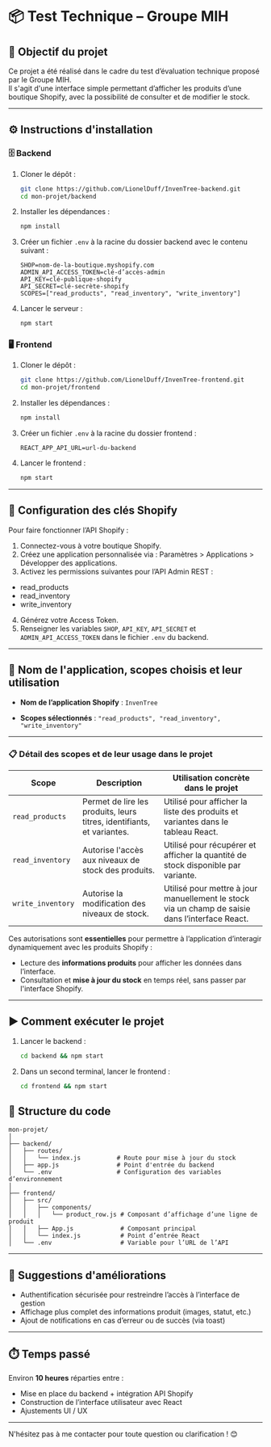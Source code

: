 # 📦 Test Technique – Groupe MIH

## 🎯 Objectif du projet

Ce projet a été réalisé dans le cadre du test d’évaluation technique proposé par le Groupe MIH.  
Il s'agit d'une interface simple permettant d’afficher les produits d’une boutique Shopify, avec la possibilité de consulter et de modifier le stock.

---

## ⚙️ Instructions d'installation

### 🗄️ Backend

1. Cloner le dépôt :
   ```bash
   git clone https://github.com/LionelDuff/InvenTree-backend.git
   cd mon-projet/backend
   ```

2. Installer les dépendances :
   ```bash
   npm install
   ```

3. Créer un fichier `.env` à la racine du dossier backend avec le contenu suivant :
   ```
   SHOP=nom-de-la-boutique.myshopify.com
   ADMIN_API_ACCESS_TOKEN=clé-d’accès-admin
   API_KEY=clé-publique-shopify  
   API_SECRET=clé-secrète-shopify 
   SCOPES=["read_products", "read_inventory", "write_inventory"]
   ```

4. Lancer le serveur :
   ```bash
   npm start
   ```

### 🖥️ Frontend

1. Cloner le dépôt :
   ```bash
   git clone https://github.com/LionelDuff/InvenTree-frontend.git
   cd mon-projet/frontend
   ```

2. Installer les dépendances :
   ```bash
   npm install
   ```

3. Créer un fichier `.env` à la racine du dossier frontend :
   ```
   REACT_APP_API_URL=url-du-backend
   ```

4. Lancer le frontend :
   ```bash
   npm start
   ```

---

## 🔑 Configuration des clés Shopify

Pour faire fonctionner l’API Shopify :

1. Connectez-vous à votre boutique Shopify.
2. Créez une application personnalisée via : Paramètres > Applications > Développer des
applications.
3. Activez les permissions suivantes pour l’API Admin REST :
- read_products
- read_inventory
- write_inventory
4. Générez votre Access Token.
5. Renseigner les variables `SHOP`, `API_KEY`, `API_SECRET` et `ADMIN_API_ACCESS_TOKEN` dans le fichier `.env` du backend.

---

## 🔐 Nom de l'application, scopes choisis et leur utilisation

- **Nom de l’application Shopify** : `InvenTree`  

- **Scopes sélectionnés** : `"read_products", "read_inventory", "write_inventory"`

---

### 📋 Détail des scopes et de leur usage dans le projet

| Scope            | Description                                                               | Utilisation concrète dans le projet                                                             |
|------------------|---------------------------------------------------------------------------|-------------------------------------------------------------------------------------------------|
| `read_products`  | Permet de lire les produits, leurs titres, identifiants, et variantes.    | Utilisé pour afficher la liste des produits et variantes dans le tableau React.                 |
| `read_inventory` | Autorise l'accès aux niveaux de stock des produits.                       | Utilisé pour récupérer et afficher la quantité de stock disponible par variante.                |
| `write_inventory`| Autorise la modification des niveaux de stock.                            | Utilisé pour mettre à jour manuellement le stock via un champ de saisie dans l’interface React. |

Ces autorisations sont **essentielles** pour permettre à l’application d’interagir dynamiquement avec les produits Shopify :
- Lecture des **informations produits** pour afficher les données dans l’interface.
- Consultation et **mise à jour du stock** en temps réel, sans passer par l'interface Shopify.

---

## ▶️ Comment exécuter le projet

1. Lancer le backend :
   ```bash
   cd backend && npm start
   ```

2. Dans un second terminal, lancer le frontend :
   ```bash
   cd frontend && npm start
   ```

## 🧱 Structure du code

```
mon-projet/
│
├── backend/
│   ├── routes/
│   │   └── index.js          # Route pour mise à jour du stock
│   ├── app.js                # Point d'entrée du backend
│   └── .env                  # Configuration des variables d’environnement
│
├── frontend/
│   ├── src/
│   │   ├── components/
│   │   │   └── product_row.js # Composant d’affichage d’une ligne de produit
│   │   ├── App.js             # Composant principal
│   │   └── index.js           # Point d’entrée React
│   └── .env                   # Variable pour l’URL de l’API
```

---

## 🚀 Suggestions d'améliorations

- Authentification sécurisée pour restreindre l’accès à l’interface de gestion
- Affichage plus complet des informations produit (images, statut, etc.)
- Ajout de notifications en cas d’erreur ou de succès (via toast)

---

## ⏱️ Temps passé

Environ **10 heures** réparties entre :

- Mise en place du backend + intégration API Shopify
- Construction de l’interface utilisateur avec React
- Ajustements UI / UX

---

N'hésitez pas à me contacter pour toute question ou clarification ! 😊
